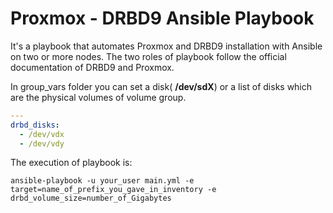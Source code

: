 # Proxmox - DRBD9 Ansible Playbook
It's a playbook that automates Proxmox and DRBD9 installation with Ansible on two or more nodes.
The two roles of playbook follow the official documentation of DRBD9 and Proxmox.

In group_vars folder you can set a disk( **/dev/sdX**) or a list of disks which are the physical volumes of volume group.
```yaml
---
drbd_disks:
  - /dev/vdx
  - /dev/vdy
```
The execution of playbook is:
```
ansible-playbook -u your_user main.yml -e target=name_of_prefix_you_gave_in_inventory -e drbd_volume_size=number_of_Gigabytes
```

